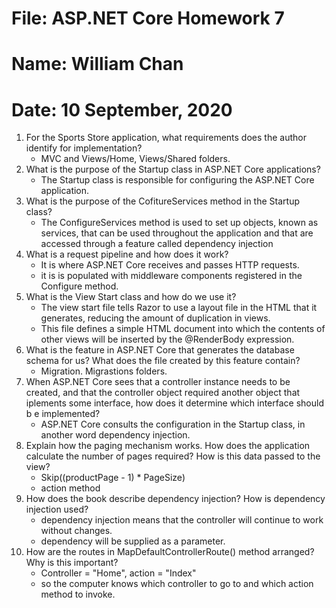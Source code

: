 # File: ASP.NET Core Homework 7
# Name: William Chan
# Date: 10 September, 2020

1. For the Sports Store application, what requirements does the author identify for implementation?
	- MVC and Views/Home, Views/Shared folders.
2. What is the purpose of the Startup class in ASP.NET Core applications?
	- The Startup class is responsible for configuring the ASP.NET Core application.
3. What is the purpose of the CofitureServices method in the Startup class?
	- The ConfigureServices method is used to set up objects, known as services, that can be used throughout the application and that are accessed through a feature called dependency injection
4. What is a request pipeline and how does it work?
	- It is where ASP.NET Core receives and passes HTTP requests. 
	- it is is populated with middleware components registered in the Configure method.
5. What is the View Start class and how do we use it?
	- The view start file tells Razor to use a layout file in the HTML that it generates, reducing the amount of duplication in views.
	- This file defines a simple HTML document into which the contents of other views will be inserted by the @RenderBody
expression. 
6. What is the feature in ASP.NET Core that generates the database schema for us? What does the file
created by this feature contain?
	- Migration. Migrastions folders.
7. When ASP.NET Core sees that a controller instance needs to be created, and that the controller object
required another object that iplements some interface, how does it determine which interface should b
e implemented?
	- ASP.NET Core consults the configuration in the Startup class, in another word dependency injection.
8. Explain how the paging mechanism works. How does the application calculate the number of pages
required? How is this data passed to the view?
	- Skip((productPage - 1) * PageSize)
	- action method
9. How does the book describe dependency injection? How is dependency injection used?
	- dependency injection means that the controller will continue to work without changes.
	- dependency will be supplied as a parameter. 
10. How are the routes in MapDefaultControllerRoute() method arranged? Why is this important?
	- Controller = "Home", action = "Index" 
	- so the computer knows which controller to go to and which action method to invoke.
